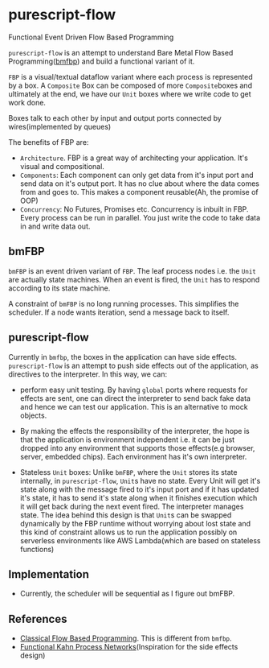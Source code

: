 # purescript-flow
Functional Event Driven Flow Based Programming

`purescript-flow` is an attempt to understand Bare Metal Flow Based Programming([bmfbp](https://bittarvydas.wordpress.com/)) and build a functional variant of it.

`FBP` is a visual/textual dataflow variant where each process is represented by a box. A `Composite` Box can be composed of more `Composite`boxes and ultimately at the end, we have our `Unit` boxes where we write code to get work done.

Boxes talk to each other by input and output ports connected by wires(implemented by queues)

The benefits of FBP are:
* `Architecture`. FBP is a great way of architecting your application. It's visual and compositional.
* `Components`: Each component can only get data from it's input port and send data on it's output port. It has no clue about where the data comes from and goes to. This makes a component reusable(Ah, the promise of OOP)
* `Concurrency`: No Futures, Promises etc. Concurrency is inbuilt in FBP. Every process can be run in parallel. You just write the code to take data in and write data out.

## bmFBP
`bmFBP` is an event driven variant of `FBP`. The leaf process nodes i.e. the `Unit` are actually state machines. When an event is fired, the `Unit` has to respond according to its state machine.

A constraint of `bmFBP` is no long running processes. This simplifies the scheduler. If a node wants iteration, send a message back to itself.

## purescript-flow
Currently in `bmfbp`, the boxes in the application can have side effects. `purescript-flow` is an attempt to push side effects out of the application, as directives to the interpreter. In this way, we can:
* perform easy unit testing. By having `global` ports where requests for effects are sent, one can direct the interpreter to send back fake data and hence we can test our application. This is an alternative to mock objects.

* By making the effects the responsibility of the interpreter, the hope is that the application is environment independent i.e. it can be just dropped into any environment that supports those effects(e.g browser, server, embedded chips). Each environment has it's own interpreter.

* Stateless `Unit` boxes: Unlike `bmFBP`, where the `Unit` stores its state internally, in `purescript-flow`, `Unit`s have no state. Every Unit will get it's state along with the message fired to it's input port and if it has updated it's state, it has to send it's state along when it finishes execution which it will get back during the next event fired. The interpreter manages state. The idea behind this design is that `Unit`s can be swapped dynamically by the FBP runtime without worrying about lost state and this kind of constraint allows us to run the application possibly on serverless environments like AWS Lambda(which are based on stateless functions)

## Implementation
* Currently, the scheduler will be sequential as I figure out bmFBP.

## References
* [Classical Flow Based Programming](http://jpaulmorrison.com/fbp/). This is different from `bmfbp`.
* [Functional Kahn Process Networks](https://awelonblue.wordpress.com/2016/09/29/kpns-as-an-effects-model/)(Inspiration for the side effects design)
